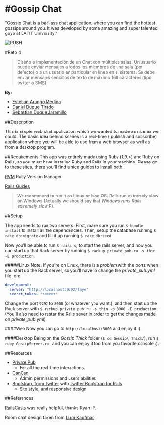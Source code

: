 #Gossip Chat
========

"Gossip Chat is a bad-ass chat application, where you can find the hottest gossips around you. It was developed by some amazing and super talented guys at EAFIT University."

 ![PUSH](https://github.com/esbanarango/Topicos-Especiales-en-Telematica/blob/master/Reto%204/Gossip/app/assets/images/gossip.jpg?raw=true)

#Reto 4

>Diseño e implementación de un Chat con múltiples salas. Un usuario puede enviar mensajes a todos los miembros de una sala (por defecto) o a un usuario en particular en línea en el sistema. Se debe enviar mensajes sencillos de texto de máximo 160 caracteres (tipo twitter o SMS).

 **By:**
  
   * [Esteban Arango Medina](https://github.com/esbanarango)
   * [Daniel Duque Tirado](https://github.com/DanielJDuque)
   * [Sebastian Duque Jaramillo](https://github.com/sduquej)

##Description

This is _simple_ web chat application which we wanted to made as nice as we could. The basic idea behind scenes is a real-time ( publish and subscribe) application where you will be able to use from a web browser as well as from a desktop program.

##Requirements
This app was entirely made using Ruby (_1.9.>_) and Ruby on Rails, so you must have installed Ruby and Rails in your machine. Please go to these sites, there you'll find a nice guides to install both.

 [RVM](https://rvm.io//) Ruby Version Manager

 [Rails Guides](http://guides.rubyonrails.org/getting_started.html)

>We recommend to run it on Linux or Mac OS. Rails run extremely slow on Windows (Actually we should say that _Windows runs Rails extremely slow_:P).

##Setup

The app needs to run two servers. 
First, make sure you run `$ bundle install` to install all the dependencies. Then, setup the database running `$ rake db:migrate` and  fill it up running `$ rake db:seed`.

Now you'll be able to run `$ rails s`, to start the rails server, and  now you can start up that Rack server by running `$ rackup private_pub.ru -s thin -E production`.

#####Linux Note.
If you're on Linux, there is a _problem_ with the ports when you start up the Rack server, so you'll have to change the _private_pub.yml_ file. on:

```yaml
development:
  server: "http://localhost:9292/faye"
  secret_token: "secret"
```
Change the port `9292` to `8000` (or whatever you want.), and then start up the Rack server with `$ rackup private_pub.ru -s thin -p 8000 -E production`. (You'll also need to restar the Rails sever in order to get the changes made on _private_pub.yml_)

####Web
Now you can go to `http://localhost:3000` and enjoy it :).

####Desktop
Being on the _Gossip Thick_ folder (`$ cd Gossip\ Thick/`), run `$ ruby GossipServer.rb ` and you can enjoy it too from you favorite console :).

##Resources

* [Private Pub](https://github.com/ryanb/private_pub)
	* For all the real-time interactions.
* [CanCan](https://github.com/ryanb/cancan)
	* Admin permissions and users abilities
* [Bootstrap, from Twitter](http://twitter.github.com/bootstrap/) with [Twitter Bootstrap for Rails](https://github.com/seyhunak/twitter-bootstrap-rails)
	* Site style, and responsive design

##References

[RailsCasts](http://railscasts.com/) was really helpful, thanks Ryan :P.

Room chat design taken from [Liam Kaufman](http://liamkaufman.com/)